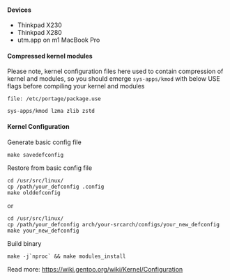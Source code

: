 #### Devices

  - Thinkpad X230
  - Thinkpad X280
  - utm.app on m1 MacBook Pro

#### Compressed kernel modules

Please note, kernel configuration files here used to contain compression of kernel and modules, so you should emerge `sys-apps/kmod` with below USE flags before compiling your kernel and modules

    file: /etc/portage/package.use

    sys-apps/kmod lzma zlib zstd

#### Kernel Configuration

Generate basic config file

    make savedefconfig

Restore from basic config file

    cd /usr/src/linux/
    cp /path/your_defconfig .config
    make olddefconfig

or

    cd /usr/src/linux/
    cp /path/your_defconfig arch/your-srcarch/configs/your_new_defconfig
    make your_new_defconfig

Build binary

    make -j`nproc` && make modules_install

Read more: <https://wiki.gentoo.org/wiki/Kernel/Configuration>
